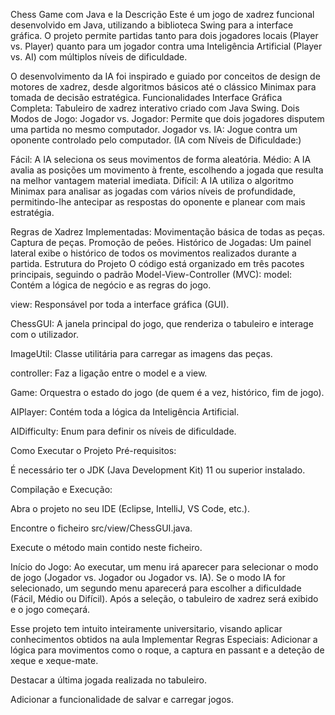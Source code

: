 Chess Game com Java e Ia
Descrição
Este é um jogo de xadrez funcional desenvolvido em Java, utilizando a biblioteca Swing para a interface gráfica. O projeto permite partidas tanto para dois jogadores locais (Player vs. Player) quanto para um jogador contra uma Inteligência Artificial (Player vs. AI) com múltiplos níveis de dificuldade.

O desenvolvimento da IA foi inspirado e guiado por conceitos de design de motores de xadrez, desde algoritmos básicos até o clássico Minimax para tomada de decisão estratégica.
Funcionalidades
Interface Gráfica Completa: Tabuleiro de xadrez interativo criado com Java Swing.
Dois Modos de Jogo:
Jogador vs. Jogador: Permite que dois jogadores disputem uma partida no mesmo computador.
Jogador vs. IA: Jogue contra um oponente controlado pelo computador. (IA com Níveis de Dificuldade:)

Fácil: A IA seleciona os seus movimentos de forma aleatória.
Médio: A IA avalia as posições um movimento à frente, escolhendo a jogada que resulta na melhor vantagem material imediata.
Difícil: A IA utiliza o algoritmo Minimax para analisar as jogadas com vários níveis de profundidade, permitindo-lhe antecipar as respostas do oponente e planear com mais estratégia.

Regras de Xadrez Implementadas:
Movimentação básica de todas as peças.
Captura de peças.
Promoção de peões.
Histórico de Jogadas: Um painel lateral exibe o histórico de todos os movimentos realizados durante a partida.
Estrutura do Projeto
O código está organizado em três pacotes principais, seguindo o padrão Model-View-Controller (MVC):
model: Contém a lógica de negócio e as regras do jogo.

view: Responsável por toda a interface gráfica (GUI).

ChessGUI: A janela principal do jogo, que renderiza o tabuleiro e interage com o utilizador.

ImageUtil: Classe utilitária para carregar as imagens das peças.

controller: Faz a ligação entre o model e a view.

Game: Orquestra o estado do jogo (de quem é a vez, histórico, fim de jogo).

AIPlayer: Contém toda a lógica da Inteligência Artificial.

AIDifficulty: Enum para definir os níveis de dificuldade.

Como Executar o Projeto
Pré-requisitos:

É necessário ter o JDK (Java Development Kit) 11 ou superior instalado.

Compilação e Execução:

Abra o projeto no seu IDE (Eclipse, IntelliJ, VS Code, etc.).

Encontre o ficheiro src/view/ChessGUI.java.

Execute o método main contido neste ficheiro.

Início do Jogo:
Ao executar, um menu irá aparecer para selecionar o modo de jogo (Jogador vs. Jogador ou Jogador vs. IA).
Se o modo IA for selecionado, um segundo menu aparecerá para escolher a dificuldade (Fácil, Médio ou Difícil).
Após a seleção, o tabuleiro de xadrez será exibido e o jogo começará.

Esse projeto tem intuito inteiramente universitario, visando aplicar conhecimentos obtidos na aula
Implementar Regras Especiais: Adicionar a lógica para movimentos como o roque, a captura en passant e a deteção de xeque e xeque-mate.



Destacar a última jogada realizada no tabuleiro.

Adicionar a funcionalidade de salvar e carregar jogos.
